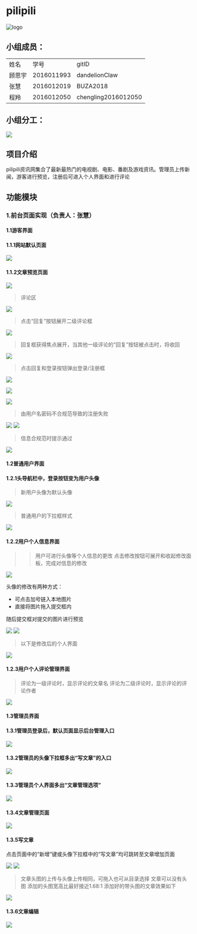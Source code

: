 # pilipili
![logo](/src/main/webapp/static/img/pilipili.png)

## 小组成员：

<table>
    <tr>
        <td>姓名</td>
        <td>学号</td>
        <td>gitID</td>
    </tr>
    <tr>
         <td>顾思宇</td>
         <td>2016011993</td>
         <td>dandelionClaw</td>
    </tr>
    <tr>
         <td>张慧</td>
         <td>2016012019</td>
        <td>BUZA2018</td>
    </tr>
    <tr>
         <td>程羚</td>
         <td>2016012050</td>
         <td>chengling2016012050</td>
    </tr>
</table>

## 小组分工：

![](/src/main/webapp/static/img/ourteam.jpg)

## 项目介绍

pilipili资讯网集合了最新最热门的电视剧、电影、番剧及游戏资讯。管理员上传新闻，游客进行预览，注册后可进入个人界面和进行评论

## 功能模块

### 1.前台页面实现（负责人：张慧）

#### 1.1游客界面

#### 1.1.1网站默认页面

![](/src/main/webapp/static/img/img-README/buza/index.png)

#### 1.1.2文章预览页面

![](/src/main/webapp/static/img/img-README/buza/articleUn.png)

>评论区

![](/src/main/webapp/static/img/img-README/buza/commentArea.png)
>点击“回复”按钮展开二级评论框

![](/src/main/webapp/static/img/img-README/buza/reply1.png)
>回复框获得焦点展开，当其他一级评论的“回复”按钮被点击时，将收回

![](/src/main/webapp/static/img/img-README/buza/commentArea.png)

>点击回复和登录按钮弹出登录/注册框

![](/src/main/webapp/static/img/img-README/buza/btns.png)

![](/src/main/webapp/static/img/img-README/buza/loginbox.png)

![](/src/main/webapp/static/img/img-README/buza/registerbox.png)

>由用户名密码不合规范导致的注册失败

![](/src/main/webapp/static/img/img-README/buza/registFalse00.png)
![](/src/main/webapp/static/img/img-README/buza/registFalse01.png)

>信息合规范时提示通过

![](/src/main/webapp/static/img/img-README/buza/registRight.png)

#### 1.2普通用户界面

#### 1.2.1头导航栏中，登录按钮变为用户头像

>新用户头像为默认头像

![](/src/main/webapp/static/img/img-README/buza/newUser.png)
>普通用户的下拉框样式

![](/src/main/webapp/static/img/img-README/buza/userDropdown.png)

#### 1.2.2用户个人信息界面

>>用户可进行头像等个人信息的更改
>>点击修改按钮可展开和收起修改面板，完成对信息的修改

![](/src/main/webapp/static/img/img-README/buza/userInf.png)

头像的修改有两种方式：
* 可点击加号链入本地图片
* 直接将图片拖入提交框内

随后提交框对提交的图片进行预览

![](/src/main/webapp/static/img/img-README/buza/upA.png)
![](/src/main/webapp/static/img/img-README/buza/upO.png)

>以下是修改后的个人界面

![](/src/main/webapp/static/img/img-README/buza/upOver.png)

#### 1.2.3用户个人评论管理界面

>评论为一级评论时，显示评论的文章名
>评论为二级评论时，显示评论的评论作者

![](/src/main/webapp/static/img/img-README/buza/myComment.png)

#### 1.3管理员界面

#### 1.3.1管理员登录后，默认页面显示后台管理入口

![](/src/main/webapp/static/img/img-README/buza/admin.png)

#### 1.3.2管理员的头像下拉框多出“写文章”的入口

![](/src/main/webapp/static/img/img-README/buza/adminDropdown.png)

#### 1.3.3管理员个人界面多出“文章管理选项”

![](/src/main/webapp/static/img/img-README/buza/adminSideMenu.png)

#### 1.3.4文章管理页面

![](/src/main/webapp/static/img/img-README/buza/myArticle.png)

#### 1.3.5写文章

点击页面中的“新增”键或头像下拉框中的“写文章”均可跳转至文章增加页面

![](/src/main/webapp/static/img/img-README/buza/add1.png)
![](/src/main/webapp/static/img/img-README/buza/add.png)
>文章头图的上传与头像上传相同，可拖入也可从目录选择
>文章可以没有头图
>添加的头图宽高比最好接近1.68:1
添加好的带头图的文章效果如下

![](/src/main/webapp/static/img/img-README/buza/headimg.png)

#### 1.3.6文章编辑

![](/src/main/webapp/static/img/img-README/buza/edit.png)




